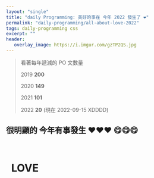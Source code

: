 ```yaml
---
layout: "single"
title: "daily Programming: 美好的事在 今年 2022 發生了 ❤️"
permalink: "daily-programming/all-about-love-2022"
tags: daily-programming css
excerpt: ""
header:
   overlay_image: https://i.imgur.com/gzTP2QS.jpg
---
```


> 看著每年遞減的 PO 文數量
>
> 2019 **200**
>
> 2020 **149**
> 
> 2021 **101**
>
> 2022 **20** (現在 2022-09-15 XDDDD)

## 很明顯的 今年有事發生  ❤️❤️❤️ 😋😋😋


<style>
    body {
  margin: 0;
}

#heart-container {
  height: 100vh;
  padding: 1em;
  box-sizing: border-box;
  display: flex;
  flex-wrap: wrap;
  overflow: hidden;
}
.heart {
  background-color: red;
  display: inline-block;
  height: 30px;
  margin: 0 10px;
  position: relative;
  top: 0;
  transform: rotate(-45deg);
  width: 30px;
}

.heart:before,
.heart:after {
  content: "";
  background-color: red;
  border-radius: 50%;
  height: 30px;
  position: absolute;
  width: 30px;
}

.heart:before {
  top: -15px;
  left: 0;
}

.heart:after {
  left: 15px;
  top: 0;
}

@keyframes float {
  from {transform: translateY(100vh);
  opacity: 1;}
  to {transform: translateY(-300vh);
  opacity: 0;}
}
</style>

<script>
function random(num) {
  return Math.floor(Math.random()*num)
}

function getRandomStyles() {
  var r = random(255);
  var g = random(255);
  var b = random(255);
  var mt = random(200);
  var ml = random(50);
  var dur = random(5)+5;
  return `
  margin: ${mt}px 0 0 ${ml}px;
  animation: float ${dur}s ease-in infinite
  `
}

function createBalloons(num) {
  var heartContainer = document.getElementById("heart-container")
  for (var i = num; i > 0; i--) {
  var heart = document.createElement("div");
  heart.className = "heart";
  heart.style.cssText = getRandomStyles();           
  heartContainer.append(heart);
  }
}

window.onload = function() {
  createBalloons(100);
}

</script>

<div id="heart-container">
<h1 > LOVE</h1>
</div>

### 怎麼寫的

~~~html
<style>
    body {
  margin: 0;
}

#heart-container {
  height: 100vh;
  padding: 1em;
  box-sizing: border-box;
  display: flex;
  flex-wrap: wrap;
  overflow: hidden;
}
.heart {
  background-color: red;
  display: inline-block;
  height: 30px;
  margin: 0 10px;
  position: relative;
  top: 0;
  transform: rotate(-45deg);
  width: 30px;
}

.heart:before,
.heart:after {
  content: "";
  background-color: red;
  border-radius: 50%;
  height: 30px;
  position: absolute;
  width: 30px;
}

.heart:before {
  top: -15px;
  left: 0;
}

.heart:after {
  left: 15px;
  top: 0;
}

@keyframes float {
  from {transform: translateY(100vh);
  opacity: 1;}
  to {transform: translateY(-300vh);
  opacity: 0;}
}
</style>

<script>
function random(num) {
  return Math.floor(Math.random()*num)
}

function getRandomStyles() {
  var r = random(255);
  var g = random(255);
  var b = random(255);
  var mt = random(200);
  var ml = random(50);
  var dur = random(5)+5;
  return `
  margin: ${mt}px 0 0 ${ml}px;
  animation: float ${dur}s ease-in infinite
  `
}

function createBalloons(num) {
  var heartContainer = document.getElementById("heart-container")
  for (var i = num; i > 0; i--) {
  var heart = document.createElement("div");
  heart.className = "heart";
  heart.style.cssText = getRandomStyles();           
  heartContainer.append(heart);
  }
}

window.onload = function() {
  createBalloons(100);
}

</script>

<div id="heart-container">
<h1 > LOVE</h1>
</div>

~~~

## Reference

> [Floating Balloons](https://codepen.io/Jemimaabu/pen/vYEYdOy){:target="_blank"}
>
> [I Heart CSS](https://css-tricks.com/hearts-in-html-and-css/){:target="_blank"}